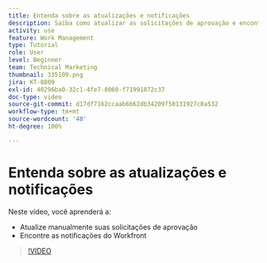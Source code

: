 ```yaml
---
title: Entenda sobre as atualizações e notificações
description: Saiba como atualizar as solicitações de aprovação e encontrar as notificações no Workfront.
activity: use
feature: Work Management
type: Tutorial
role: User
level: Beginner
team: Technical Marketing
thumbnail: 335109.png
jira: KT-8809
exl-id: 40296ba0-32c1-4fe7-8060-f71991872c37
doc-type: video
source-git-commit: d17df7162ccaab6b62db34209f50131927c0a532
workflow-type: tm+mt
source-wordcount: '40'
ht-degree: 100%

---
```


# Entenda sobre as atualizações e notificações

Neste vídeo, você aprenderá a:

* Atualize manualmente suas solicitações de aprovação
* Encontre as notificações do Workfront

>[!VIDEO](https://video.tv.adobe.com/v/335109/?quality=12&learn=on&enablevpops)

<!---
learn more URLS
Tag others on updates
Update work
--->
